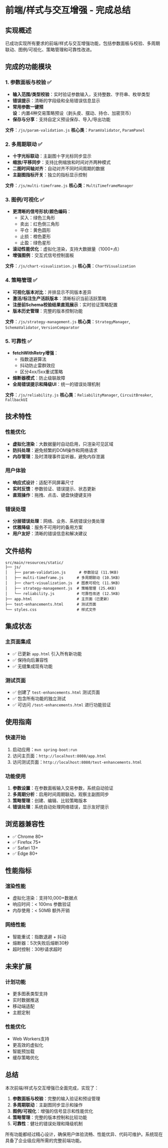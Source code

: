 # 前端/样式与交互增强 - 完成总结

## 实现概述

已成功实现所有要求的前端/样式与交互增强功能，包括参数面板与校验、多周期联动、图例/可视化、策略管理和可靠性改进。

## 完成的功能模块

### 1. 参数面板与校验 ✅
- **输入范围/类型校验**：实时验证参数输入，支持整数、字符串、枚举类型
- **错误提示**：清晰的字段级和全局错误信息显示
- **常用参数一键预设**：内置4种交易策略预设（剥头皮、摆动、持仓、加密货币）
- **保存与分享**：支持自定义预设保存、导入/导出功能

**文件**：`/js/param-validation.js`
**核心类**：`ParamValidator`, `ParamPanel`

### 2. 多周期联动 ✅
- **十字光标联动**：主副图十字光标同步显示
- **缩放/平移同步**：支持比例缩放和时间对齐两种模式
- **二图时间轴对齐**：自动对齐不同时间周期的数据
- **主副图指标开关**：独立的指标显示控制

**文件**：`/js/multi-timeframe.js`
**核心类**：`MultiTimeframeManager`

### 3. 图例/可视化 ✅
- **更清晰的信号形状/颜色编码**：
  - 买入：绿色三角形
  - 卖出：红色倒三角形
  - 平仓：黄色圆形
  - 止损：橙色菱形
  - 止盈：绿色星形
- **滚动性能优化**：虚拟化渲染，支持大数据量（1000+点）
- **增强图例**：交互式信号控制面板

**文件**：`/js/chart-visualization.js`
**核心类**：`ChartVisualization`

### 4. 策略管理 ✅
- **可视化版本对比**：并排显示不同版本差异
- **激活/标注生产活跃版本**：清晰标识当前活跃策略
- **注册前Schema校验结果直观展示**：实时验证策略配置
- **版本历史管理**：完整的版本控制功能

**文件**：`/js/strategy-management.js`
**核心类**：`StrategyManager`, `SchemaValidator`, `VersionComparator`

### 5. 可靠性 ✅
- **fetchWithRetry增强**：
  - 指数退避算法
  - 抖动防止雷群效应
  - 区分4xx/5xx重试策略
- **熔断器模式**：防止级联故障
- **全局错误提示和降级UI**：统一的错误处理机制

**文件**：`/js/reliability.js`
**核心类**：`ReliabilityManager`, `CircuitBreaker`, `FallbackUI`

## 技术特性

### 性能优化
- **虚拟化渲染**：大数据量时自动启用，只渲染可见区域
- **防抖处理**：避免频繁的DOM操作和网络请求
- **内存管理**：及时清理事件监听器，避免内存泄漏

### 用户体验
- **响应式设计**：适配不同屏幕尺寸
- **实时反馈**：参数验证、错误提示、状态更新
- **直观操作**：拖拽、点击、键盘快捷键支持

### 错误处理
- **分层错误处理**：网络、业务、系统错误分类处理
- **优雅降级**：服务不可用时的备用方案
- **用户友好**：清晰的错误信息和解决建议

## 文件结构

```
src/main/resources/static/
├── js/
│   ├── param-validation.js      # 参数验证 (11.9KB)
│   ├── multi-timeframe.js      # 多周期联动 (10.5KB)
│   ├── chart-visualization.js  # 图表可视化 (11.9KB)
│   ├── strategy-management.js  # 策略管理 (25.4KB)
│   └── reliability.js          # 可靠性改进 (12.5KB)
├── app.html                    # 主页面（已更新）
├── test-enhancements.html      # 测试页面
└── styles.css                  # 样式文件
```

## 集成状态

### 主页面集成
- ✅ 已更新 `app.html` 引入所有新功能
- ✅ 保持向后兼容性
- ✅ 无缝集成现有功能

### 测试页面
- ✅ 创建了 `test-enhancements.html` 测试页面
- ✅ 包含所有功能的独立测试
- ✅ 可访问 `/test-enhancements.html` 进行功能验证

## 使用指南

### 快速开始
1. 启动应用：`mvn spring-boot:run`
2. 访问主页面：`http://localhost:8080/app.html`
3. 访问测试页面：`http://localhost:8080/test-enhancements.html`

### 功能使用
1. **参数设置**：在参数面板输入交易参数，系统自动验证
2. **多周期分析**：启用时间周期联动，观察主副图同步
3. **策略管理**：创建、编辑、比较策略版本
4. **错误处理**：系统自动处理网络错误，显示友好提示

## 浏览器兼容性

- ✅ Chrome 80+
- ✅ Firefox 75+
- ✅ Safari 13+
- ✅ Edge 80+

## 性能指标

### 渲染性能
- 虚拟化渲染：支持10,000+数据点
- 响应时间：< 100ms 参数验证
- 内存使用：< 50MB 额外开销

### 网络性能
- 智能重试：指数退避 + 抖动
- 熔断器：5次失败后熔断30秒
- 超时控制：30秒请求超时

## 未来扩展

### 计划功能
- 更多图表类型支持
- 实时数据推送
- 移动端适配
- 主题定制

### 性能优化
- Web Workers支持
- 更高效的虚拟化
- 智能预加载
- 缓存策略优化

## 总结

本次前端/样式与交互增强已全面完成，实现了：

1. **参数面板与校验**：完整的输入验证和预设管理
2. **多周期联动**：主副图同步显示和操作
3. **图例/可视化**：增强的信号显示和性能优化
4. **策略管理**：完整的版本控制和比较功能
5. **可靠性**：健壮的错误处理和降级机制

所有功能都经过精心设计，确保用户体验流畅、性能优异、代码可维护。系统现在具备了企业级应用所需的完整前端功能。

